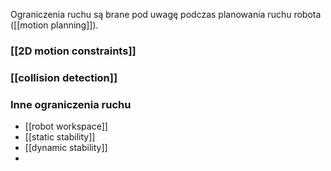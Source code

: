 Ograniczenia ruchu są brane pod uwagę podczas planowania ruchu robota ([[motion planning]]).

### [[2D motion constraints]]
### [[collision detection]]

### Inne ograniczenia ruchu
- [[robot workspace]]
- [[static stability]]
- [[dynamic stability]]
- 